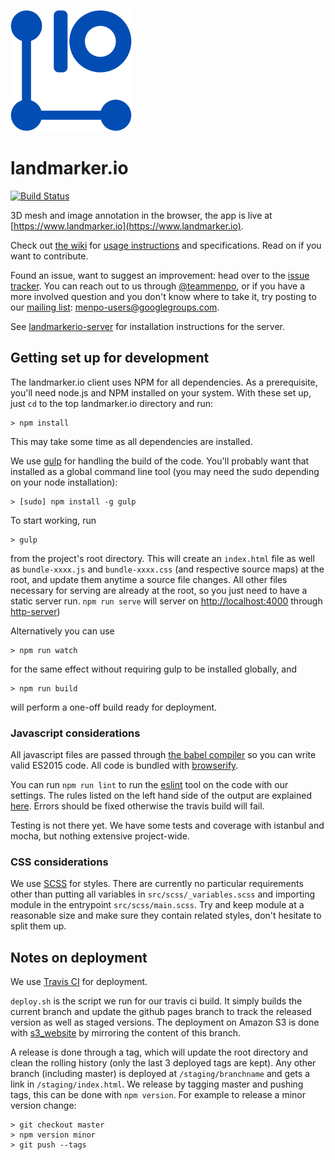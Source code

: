 ![](favicon-194x194.png)

# landmarker.io

[![Build Status](https://travis-ci.org/menpo/landmarker.io.svg?branch=master)](https://travis-ci.org/menpo/landmarker.io)

3D mesh and image annotation in the browser, the app is live at [https://www.landmarker.io](https://www.landmarker.io).

Check out [the wiki](https://github.com/menpo/landmarker.io/wiki) for [usage instructions](https://github.com/menpo/landmarker.io/wiki/User-guide) and specifications. Read on if you want to contribute.

Found an issue, want to suggest an improvement: head over to the [issue tracker](https://github.com/menpo/landmarker.io/issues). You can reach out to us through [@teammenpo](https://twitter.com/@teammenpo), or if you have a more involved question and you don't know where to take it, try posting to our [mailing list](menpo-users@googlegroups.com):  [menpo-users@googlegroups.com](mailt:menpo-users@googlegroups.com).

See [landmarkerio-server](https://github.com/menpo/landmarkerio-server) for
installation instructions for the server.

## Getting set up for development

The landmarker.io client uses NPM for all dependencies. As a prerequisite, you'll need node.js and NPM installed on your system. With these set up, just `cd` to the top landmarker.io directory and run:

```
> npm install
```

This may take some time as all dependencies are installed.

We use [gulp](http://gulpjs.com/) for handling the build of the code. You'll probably want that installed as a global command line tool (you may need the sudo depending on your node installation):

```
> [sudo] npm install -g gulp
```

To start working, run

```
> gulp
```

from the project's root directory. This will create an `index.html` file as well as `bundle-xxxx.js` and `bundle-xxxx.css` (and respective source maps) at the root, and update them anytime a source file changes. All other files necessary for serving are already at the root, so you just need to have a static server run. `npm run serve` will server on [http://localhost:4000](http://localhost:4000) through [http-server](https://www.npmjs.com/package/http-server))

Alternatively you can use

```
> npm run watch
```

for the same effect without requiring gulp to be installed globally, and

```
> npm run build
```

will perform a one-off build ready for deployment.

### Javascript considerations

All javascript files are passed through [the babel compiler](https://babeljs.io/) so you can write valid ES2015 code. All code is bundled with [browserify](http://browserify.org/).

You can run `npm run lint` to run the [eslint](http://eslint.org/) tool on the code with our settings. The rules listed on the left hand side of the output are explained [here](http://eslint.org/docs/rules/). Errors should be fixed otherwise the travis build will fail.

Testing is not there yet. We have some tests and coverage with istanbul and mocha, but nothing extensive project-wide.

### CSS considerations

We use [SCSS](http://sass-lang.com/) for styles. There are currently no particular requirements other than putting all variables in `src/scss/_variables.scss` and importing module in the entrypoint `src/scss/main.scss`. Try and keep module at a reasonable size and make sure they contain related styles, don't hesitate to split them up.

## Notes on deployment

We use [Travis CI](https://travis-ci.org/menpo/landmarker.io/) for deployment.

`deploy.sh` is the script we run for our travis ci build. It simply builds the current branch and update the github pages branch to track the released version as well as staged versions. The deployment on Amazon S3 is done with [s3_website](https://github.com/laurilehmijoki/s3_website) by mirroring the content of this branch.

A release is done through a tag, which will update the root directory and clean the rolling history (only the last 3 deployed tags are kept). Any other branch (including master) is deployed at `/staging/branchname` and gets a link in `/staging/index.html`. We release by tagging master and pushing tags, this can be done with `npm version`. For example to release a minor version change:

```
> git checkout master
> npm version minor
> git push --tags
```
